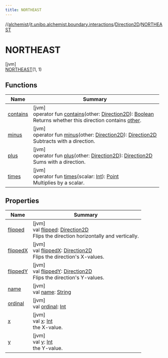```yaml
---
title: NORTHEAST
---
```

//[alchemist](../../../../index.html)/[it.unibo.alchemist.boundary.interactions](../../index.html)/[Direction2D](../index.html)/[NORTHEAST](index.html)



# NORTHEAST



[jvm]\
[NORTHEAST](index.html)(1, 1)



## Functions


| Name | Summary |
|---|---|
| [contains](../contains.html) | [jvm]<br>operator fun [contains](../contains.html)(other: [Direction2D](../index.html)): [Boolean](https://kotlinlang.org/api/latest/jvm/stdlib/kotlin/-boolean/index.html)<br>Returns whether this direction contains [other](../contains.html). |
| [minus](../minus.html) | [jvm]<br>operator fun [minus](../minus.html)(other: [Direction2D](../index.html)): [Direction2D](../index.html)<br>Subtracts with a direction. |
| [plus](../plus.html) | [jvm]<br>operator fun [plus](../plus.html)(other: [Direction2D](../index.html)): [Direction2D](../index.html)<br>Sums with a direction. |
| [times](../times.html) | [jvm]<br>operator fun [times](../times.html)(scalar: [Int](https://kotlinlang.org/api/latest/jvm/stdlib/kotlin/-int/index.html)): [Point](https://docs.oracle.com/javase/8/docs/api/java/awt/Point.html)<br>Multiplies by a scalar. |


## Properties


| Name | Summary |
|---|---|
| [flipped](flipped.html) | [jvm]<br>val [flipped](flipped.html): [Direction2D](../index.html)<br>Flips the direction horizontally and vertically. |
| [flippedX](flipped-x.html) | [jvm]<br>val [flippedX](flipped-x.html): [Direction2D](../index.html)<br>Flips the direction's X-values. |
| [flippedY](flipped-y.html) | [jvm]<br>val [flippedY](flipped-y.html): [Direction2D](../index.html)<br>Flips the direction's Y-values. |
| [name](name.html) | [jvm]<br>val [name](name.html): [String](https://kotlinlang.org/api/latest/jvm/stdlib/kotlin/-string/index.html) |
| [ordinal](ordinal.html) | [jvm]<br>val [ordinal](ordinal.html): [Int](https://kotlinlang.org/api/latest/jvm/stdlib/kotlin/-int/index.html) |
| [x](x.html) | [jvm]<br>val [x](x.html): [Int](https://kotlinlang.org/api/latest/jvm/stdlib/kotlin/-int/index.html)<br>the X-value. |
| [y](y.html) | [jvm]<br>val [y](y.html): [Int](https://kotlinlang.org/api/latest/jvm/stdlib/kotlin/-int/index.html)<br>the Y-value. |

